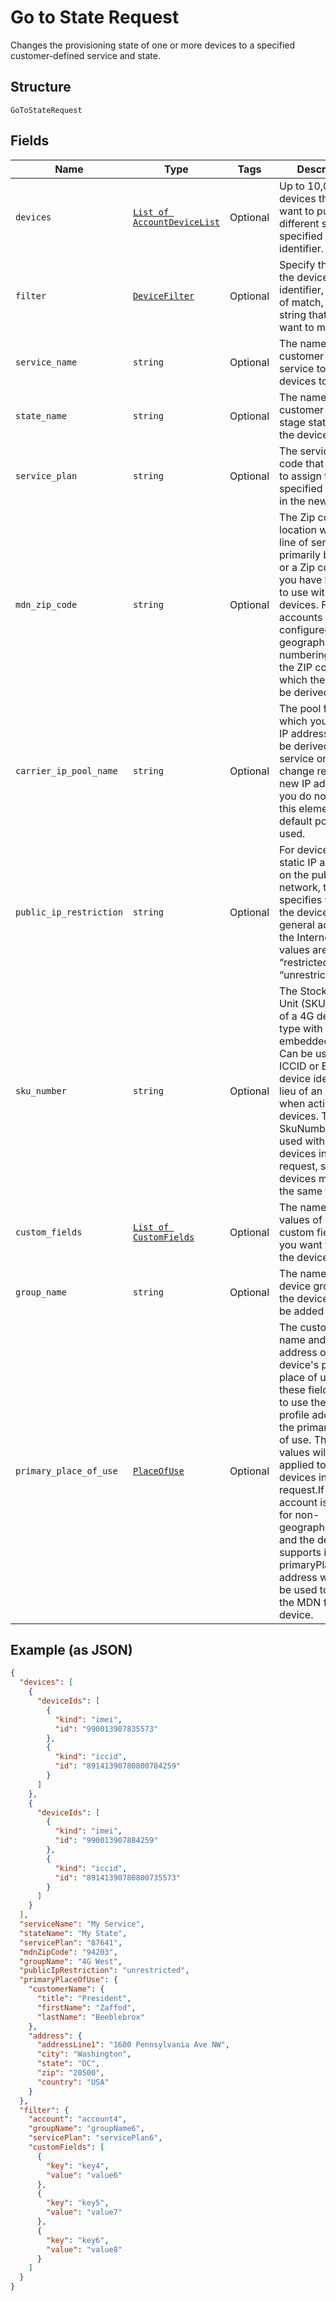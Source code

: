 
# Go to State Request

Changes the provisioning state of one or more devices to a specified customer-defined service and state.

## Structure

`GoToStateRequest`

## Fields

| Name | Type | Tags | Description |
|  --- | --- | --- | --- |
| `devices` | [`List of AccountDeviceList`](../../doc/models/account-device-list.md) | Optional | Up to 10,000 devices that you want to push to a different state, specified by device identifier. |
| `filter` | [`DeviceFilter`](../../doc/models/device-filter.md) | Optional | Specify the kind of the device identifier, the type of match, and the string that you want to match. |
| `service_name` | `string` | Optional | The name of a customer-defined service to push the devices to. |
| `state_name` | `string` | Optional | The name of a customer-defined stage state to push the devices to. |
| `service_plan` | `string` | Optional | The service plan code that you want to assign to all specified devices in the new state. |
| `mdn_zip_code` | `string` | Optional | The Zip code of the location where the line of service will primarily be used, or a Zip code that you have been told to use with these devices. For accounts that are configured for geographic numbering, this is the ZIP code from which the MDN will be derived. |
| `carrier_ip_pool_name` | `string` | Optional | The pool from which your device IP addresses will be derived if the service or state change requires new IP addresses.If you do not include this element, the default pool will be used. |
| `public_ip_restriction` | `string` | Optional | For devices with static IP addresses on the public network, this specifies whether the devices have general access to the Internet. Valid values are “restricted” or “unrestricted”. |
| `sku_number` | `string` | Optional | The Stock Keeping Unit (SKU) number of a 4G device type with an embedded SIM. Can be used with ICCID or EID device identifiers in lieu of an IMEI when activating 4G devices. The SkuNumber will be used with all devices in the request, so all devices must be of the same type. |
| `custom_fields` | [`List of CustomFields`](../../doc/models/custom-fields.md) | Optional | The names and values of any custom fields that you want to set for the devices. |
| `group_name` | `string` | Optional | The name of a device group that the devices should be added to. |
| `primary_place_of_use` | [`PlaceOfUse`](../../doc/models/place-of-use.md) | Optional | The customer name and the address of the device's primary place of use. Leave these fields empty to use the account profile address as the primary place of use. These values will be applied to all devices in the request.If the account is enabled for non-geographic MDNs and the device supports it, the primaryPlaceOfUse address will also be used to derive the MDN for the device. |

## Example (as JSON)

```json
{
  "devices": [
    {
      "deviceIds": [
        {
          "kind": "imei",
          "id": "990013907835573"
        },
        {
          "kind": "iccid",
          "id": "89141390780800784259"
        }
      ]
    },
    {
      "deviceIds": [
        {
          "kind": "imei",
          "id": "990013907884259"
        },
        {
          "kind": "iccid",
          "id": "89141390780800735573"
        }
      ]
    }
  ],
  "serviceName": "My Service",
  "stateName": "My State",
  "servicePlan": "87641",
  "mdnZipCode": "94203",
  "groupName": "4G West",
  "publicIpRestriction": "unrestricted",
  "primaryPlaceOfUse": {
    "customerName": {
      "title": "President",
      "firstName": "Zaffod",
      "lastName": "Beeblebrox"
    },
    "address": {
      "addressLine1": "1600 Pennsylvania Ave NW",
      "city": "Washington",
      "state": "DC",
      "zip": "20500",
      "country": "USA"
    }
  },
  "filter": {
    "account": "account4",
    "groupName": "groupName6",
    "servicePlan": "servicePlan6",
    "customFields": [
      {
        "key": "key4",
        "value": "value6"
      },
      {
        "key": "key5",
        "value": "value7"
      },
      {
        "key": "key6",
        "value": "value8"
      }
    ]
  }
}
```

